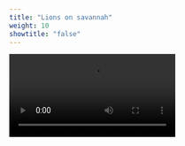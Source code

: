 ```yaml
---
title: "Lions on savannah"
weight: 10
showtitle: "false"
---
```

<video controls="">
	<source src="start/stabilizationvideo/lions_ps_720_stabilized.mp4" type="video/mp4">
</video>
